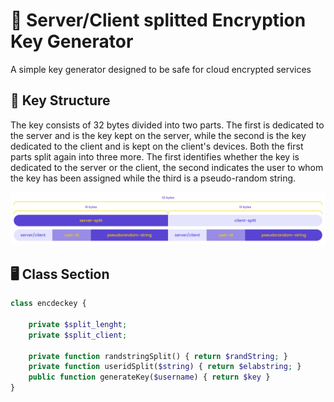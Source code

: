 
# 🔑 Server/Client splitted Encryption Key Generator

A simple key generator designed to be safe for cloud encrypted services
## 📐 Key Structure
The key consists of 32 bytes divided into two parts. The first is dedicated 
to the server and is the key kept on the server, while the second is the key 
dedicated to the client and is kept on the client's devices. Both the first 
parts split again into three more. The first identifies whether the key is 
dedicated to the server or the client, the second indicates the user to whom 
the key has been assigned while the third is a pseudo-random string.

<img src="/img/keystruct.png" alt="Alt text" title="Key Structure">

## 🖥 Class Section

```php
class encdeckey {

    private $split_lenght;
    private $split_client;

    private function randstringSplit() { return $randString; }
    private function useridSplit($string) { return $elabstring; }
    public function generateKey($username) { return $key }
}
```



